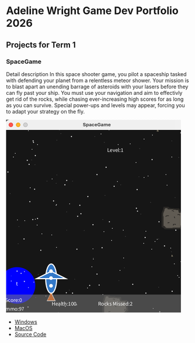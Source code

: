 # Adeline Wright Game Dev Portfolio 2026

## Projects for Term 1

### SpaceGame

Detail description
In this space shooter game, you pilot a spaceship tasked with defending your planet from a relentless meteor shower. Your mission is to blast apart an unending barrage of asteroids with your lasers before they can fly past your ship. You must use your navigation and aim  to effectivly get rid of the rocks, while chasing ever-increasing high scores for as long as you can survive. Special power-ups and levels may appear, forcing you to adapt your strategy on the fly.


![Running Game](https://github.com/Adelinew50/portfolio/blob/main/images/spacegame01.png?raw=true)

* [Windows](https://github.com/Adelinew50/portfolio/blob/main/src/windows-amd64.zip)
* [MacOS](https://github.com/Adelinew50/portfolio/blob/main/src/SpaceGame/macos-aarch64.zip)
* [Source Code](https://github.com/Adelinew50/portfolio/tree/main/src/SpaceGame)

